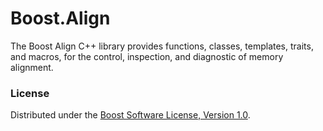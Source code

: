 # Boost.Align

The Boost Align C++ library provides functions, classes, templates,
traits, and macros, for the control, inspection, and diagnostic of
memory alignment.

### License

Distributed under the
[Boost Software License, Version 1.0](http://boost.org/LICENSE_1_0.txt).
